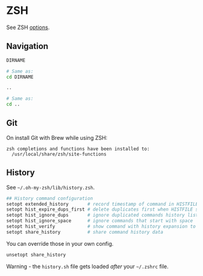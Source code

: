 # ZSH

See ZSH [options](https://zsh.sourceforge.net/Doc/Release/Options.html).


## Navigation

```sh
DIRNAME

# Same as:
cd DIRNAME
```

```sh
..

# Same as:
cd ..
```


## Git

On install Git with Brew while using ZSH:


```
zsh completions and functions have been installed to:
  /usr/local/share/zsh/site-functions
```


## History

See `~/.oh-my-zsh/lib/history.zsh`.

```sh
## History command configuration
setopt extended_history       # record timestamp of command in HISTFILE
setopt hist_expire_dups_first # delete duplicates first when HISTFILE size exceeds HISTSIZE
setopt hist_ignore_dups       # ignore duplicated commands history list
setopt hist_ignore_space      # ignore commands that start with space
setopt hist_verify            # show command with history expansion to user before running it
setopt share_history          # share command history data
```

You can override those in your own config.

```sh
unsetopt share_history
```

Warning - the `history.sh` file gets loaded _after_ your `~/.zshrc` file.
